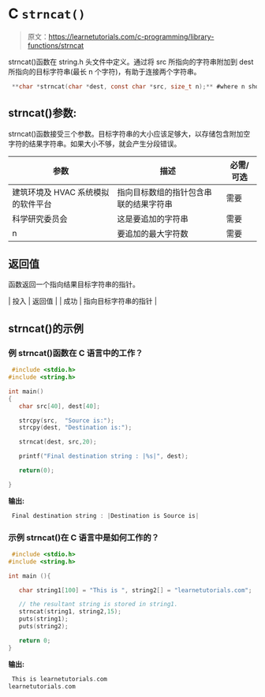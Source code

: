 # C `strncat()`

> 原文：<https://learnetutorials.com/c-programming/library-functions/strncat>

strncat()函数在 string.h 头文件中定义。通过将 src 所指向的字符串附加到 dest 所指向的目标字符串(最长 n 个字符)，有助于连接两个字符串。

```c
 **char *strncat(char *dest, const char *src, size_t n);** #where n should be a integer 

```

## strncat()参数:

strncat()函数接受三个参数。目标字符串的大小应该足够大，以存储包含附加空字符的结果字符串。如果大小不够，就会产生分段错误。

| 参数 | 描述 | 必需/可选 |
| --- | --- | --- |
| 建筑环境及 HVAC 系统模拟的软件平台 | 指向目标数组的指针包含串联的结果字符串 | 需要 |
| 科学研究委员会 | 这是要追加的字符串 | 需要 |
| n | 要追加的最大字符数 | 需要 |

## 返回值

函数返回一个指向结果目标字符串的指针。

| 投入 | 返回值 |
| 成功 | 指向目标字符串的指针 |

## strncat()的示例

### 例 strncat()函数在 C 语言中的工作？

```c
 #include <stdio.h>
#include <string.h>

int main()
{
   char src[40], dest[40];

   strcpy(src,  "Source is:");
   strcpy(dest, "Destination is:");

   strncat(dest, src,20);

   printf("Final destination string : |%s|", dest);

   return(0);

} 

```

**输出:**

```c
 Final destination string : |Destination is Source is| 
```

### 示例 strncat()在 C 语言中是如何工作的？

```c
 #include <stdio.h>
#include <string.h>

int main (){

   char string1[100] = "This is ", string2[] = "learnetutorials.com";

   // the resultant string is stored in string1.
   strncat(string1, string2,15);
   puts(string1);
   puts(string2);

   return 0;
} 

```

**输出:**

```c
 This is learnetutorials.com
learnetutorials.com 
```